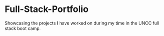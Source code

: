 # Full-Stack-Portfolio
Showcasing the projects I have worked on during my time in the UNCC full stack boot camp.
